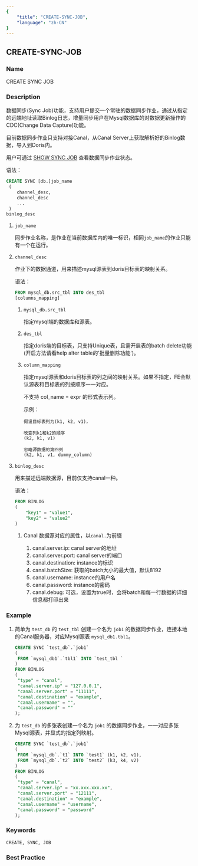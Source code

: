 ```yaml
---
{
    "title": "CREATE-SYNC-JOB",
    "language": "zh-CN"
}
---
```


<!--
Licensed to the Apache Software Foundation (ASF) under one
or more contributor license agreements.  See the NOTICE file
distributed with this work for additional information
regarding copyright ownership.  The ASF licenses this file
to you under the Apache License, Version 2.0 (the
"License"); you may not use this file except in compliance
with the License.  You may obtain a copy of the License at

  http://www.apache.org/licenses/LICENSE-2.0

Unless required by applicable law or agreed to in writing,
software distributed under the License is distributed on an
"AS IS" BASIS, WITHOUT WARRANTIES OR CONDITIONS OF ANY
KIND, either express or implied.  See the License for the
specific language governing permissions and limitations
under the License.
-->

## CREATE-SYNC-JOB

### Name

CREATE SYNC JOB

### Description

数据同步(Sync Job)功能，支持用户提交一个常驻的数据同步作业，通过从指定的远端地址读取Binlog日志，增量同步用户在Mysql数据库的对数据更新操作的CDC(Change Data Capture)功能。

目前数据同步作业只支持对接Canal，从Canal Server上获取解析好的Binlog数据，导入到Doris内。

用户可通过 [SHOW SYNC JOB](../../Show-Statements/SHOW-SYNC-JOB.md) 查看数据同步作业状态。

语法：

```sql
CREATE SYNC [db.]job_name
 (
 	channel_desc,
 	channel_desc
 	...
 )
binlog_desc
```

1. `job_name`

   同步作业名称，是作业在当前数据库内的唯一标识，相同`job_name`的作业只能有一个在运行。

2. `channel_desc`

   作业下的数据通道，用来描述mysql源表到doris目标表的映射关系。

   语法：

   ```sql
   FROM mysql_db.src_tbl INTO des_tbl
   [columns_mapping]
   ```
   
   1. `mysql_db.src_tbl`
   
      指定mysql端的数据库和源表。
   
   2. `des_tbl`
   
      指定doris端的目标表，只支持Unique表，且需开启表的batch delete功能(开启方法请看help alter table的'批量删除功能')。
   
   4. `column_mapping`
   
      指定mysql源表和doris目标表的列之间的映射关系。如果不指定，FE会默认源表和目标表的列按顺序一一对应。
   
      不支持 col_name = expr 的形式表示列。
   
      示例：
   
      ```
      假设目标表列为(k1, k2, v1)，
      
      改变列k1和k2的顺序
      (k2, k1, v1)
      
      忽略源数据的第四列
      (k2, k1, v1, dummy_column)
      ```
   
3. `binlog_desc`

   用来描述远端数据源，目前仅支持canal一种。

   语法：

   ```sql
   FROM BINLOG
   (
       "key1" = "value1",
       "key2" = "value2"
   )
   ```

   1. Canal 数据源对应的属性，以`canal.`为前缀

      1. canal.server.ip: canal server的地址
      2. canal.server.port: canal server的端口
      3. canal.destination: instance的标识
      4. canal.batchSize: 获取的batch大小的最大值，默认8192
      5. canal.username: instance的用户名
      6. canal.password: instance的密码
      7. canal.debug: 可选，设置为true时，会将batch和每一行数据的详细信息都打印出来

### Example

1. 简单为 `test_db` 的 `test_tbl` 创建一个名为 `job1` 的数据同步作业，连接本地的Canal服务器，对应Mysql源表 `mysql_db1.tbl1`。

   ```SQL
   CREATE SYNC `test_db`.`job1`
   (
   	FROM `mysql_db1`.`tbl1` INTO `test_tbl `
   )
   FROM BINLOG
   (
   	"type" = "canal",
   	"canal.server.ip" = "127.0.0.1",
   	"canal.server.port" = "11111",
   	"canal.destination" = "example",
   	"canal.username" = "",
   	"canal.password" = ""
   );
   ```

2. 为 `test_db` 的多张表创建一个名为 `job1` 的数据同步作业，一一对应多张Mysql源表，并显式的指定列映射。

   ```SQL
   CREATE SYNC `test_db`.`job1`
   (
   	FROM `mysql_db`.`t1` INTO `test1` (k1, k2, v1),
   	FROM `mysql_db`.`t2` INTO `test2` (k3, k4, v2) 
   )
   FROM BINLOG
   (
   	"type" = "canal",
   	"canal.server.ip" = "xx.xxx.xxx.xx",
   	"canal.server.port" = "12111",
   	"canal.destination" = "example",
   	"canal.username" = "username",
   	"canal.password" = "password"
   );
   ```

### Keywords

    CREATE, SYNC, JOB

### Best Practice
